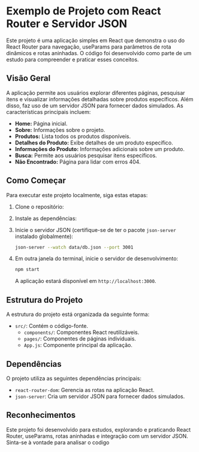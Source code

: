 # Exemplo de Projeto com React Router e Servidor JSON

Este projeto é uma aplicação simples em React que demonstra o uso do React Router para navegação, useParams para parâmetros de rota dinâmicos e rotas aninhadas. O código foi desenvolvido como parte de um estudo para compreender e praticar esses conceitos.

## Visão Geral

A aplicação permite aos usuários explorar diferentes páginas, pesquisar itens e visualizar informações detalhadas sobre produtos específicos. Além disso, faz uso de um servidor JSON para fornecer dados simulados. As características principais incluem:

- **Home:** Página inicial.
- **Sobre:** Informações sobre o projeto.
- **Produtos:** Lista todos os produtos disponíveis.
- **Detalhes do Produto:** Exibe detalhes de um produto específico.
- **Informações do Produto:** Informações adicionais sobre um produto.
- **Busca:** Permite aos usuários pesquisar itens específicos.
- **Não Encontrado:** Página para lidar com erros 404.

## Como Começar

Para executar este projeto localmente, siga estas etapas:

1. Clone o repositório:
2. Instale as dependências:
3. Inicie o servidor JSON (certifique-se de ter o pacote `json-server` instalado globalmente):

   ```bash
   json-server --watch data/db.json --port 3001
   ```

4. Em outra janela do terminal, inicie o servidor de desenvolvimento:

   ```bash
   npm start
   ```

   A aplicação estará disponível em `http://localhost:3000`.

## Estrutura do Projeto

A estrutura do projeto está organizada da seguinte forma:

- `src/`: Contém o código-fonte.
  - `components/`: Componentes React reutilizáveis.
  - `pages/`: Componentes de páginas individuais.
  - `App.js`: Componente principal da aplicação.

## Dependências

O projeto utiliza as seguintes dependências principais:

- `react-router-dom`: Gerencia as rotas na aplicação React.
- `json-server`: Cria um servidor JSON para fornecer dados simulados.

## Reconhecimentos

Este projeto foi desenvolvido para estudos, explorando e praticando React Router, useParams, rotas aninhadas e integração com um servidor JSON. Sinta-se à vontade para analisar o codigo
